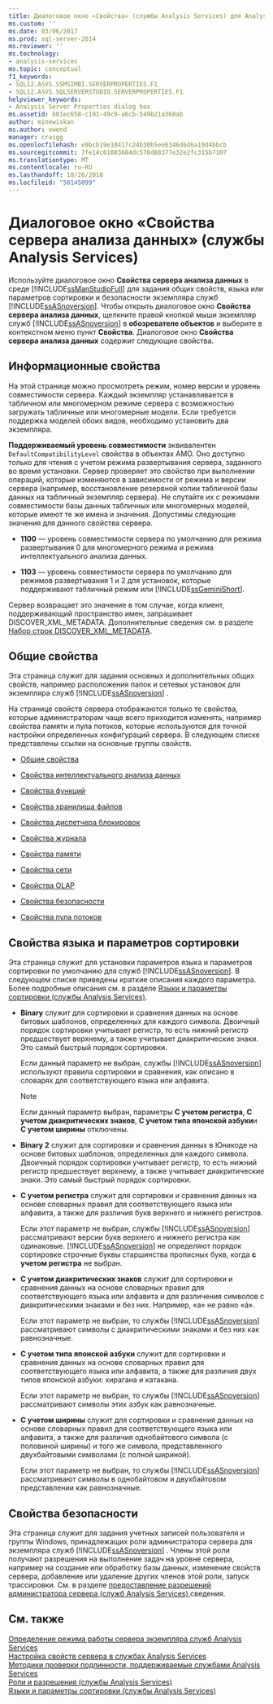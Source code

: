 ```yaml
---
title: Диалоговое окно «Свойства» (службы Analysis Services) для Analysis Server | Документация Майкрософт
ms.custom: ''
ms.date: 03/06/2017
ms.prod: sql-server-2014
ms.reviewer: ''
ms.technology:
- analysis-services
ms.topic: conceptual
f1_keywords:
- SQL12.ASVS.SSMSIMBI.SERVERPROPERTIES.F1
- SQL12.ASVS.SQLSERVERSTUDIO.SERVERPROPERTIES.F1
helpviewer_keywords:
- Analysis Server Properties dialog box
ms.assetid: b01ec658-c191-49c9-a6cb-549b21a368ab
author: minewiskan
ms.author: owend
manager: craigg
ms.openlocfilehash: e9bcb19e10417c24b30b5ee6346d6d6a19d4bbcb
ms.sourcegitcommit: 7fe14c61083684dc576d88377e32e2fc315b7107
ms.translationtype: MT
ms.contentlocale: ru-RU
ms.lasthandoff: 10/26/2018
ms.locfileid: "50145099"
---
```

# <a name="analysis-server-properties-dialog-box-analysis-services"></a>Диалоговое окно «Свойства сервера анализа данных» (службы Analysis Services)
  Используйте диалоговое окно **Свойства сервера анализа данных** в среде [!INCLUDE[ssManStudioFull](../includes/ssmanstudiofull-md.md)] для задания общих свойств, языка или параметров сортировки и безопасности экземпляра служб [!INCLUDE[ssASnoversion](../includes/ssasnoversion-md.md)]. Чтобы открыть диалоговое окно **Свойства сервера анализа данных**, щелкните правой кнопкой мыши экземпляр служб [!INCLUDE[ssASnoversion](../includes/ssasnoversion-md.md)] в **обозревателе объектов** и выберите в контекстном меню пункт **Свойства**. Диалоговое окно **Свойства сервера анализа данных** содержит следующие свойства.  
  
## <a name="information-properties"></a>Информационные свойства  
 На этой странице можно просмотреть режим, номер версии и уровень совместимости сервера. Каждый экземпляр устанавливается в табличном или многомерном режиме сервера с возможностью загружать табличные или многомерные модели. Если требуется поддержка моделей обоих видов, необходимо установить два экземпляра.  
  
 **Поддерживаемый уровень совместимости** эквивалентен `DefaultCompatibilityLevel` свойства в объектах AMO. Оно доступно только для чтения с учетом режима развертывания сервера, заданного во время установки. Сервер проверяет это свойство при выполнении операций, которые изменяются в зависимости от режима и версии сервера (например, восстановление резервной копии табличной базы данных на табличный экземпляр сервера). Не спутайте их с режимами совместимости базы данных табличных или многомерных моделей, которые имеют те же имена и значения. Допустимы следующие значения для данного свойства сервера.  
  
-   **1100** — уровень совместимости сервера по умолчанию для режима развертывания 0 для многомерного режима и режима интеллектуального анализа данных.  
  
-   **1103** — уровень совместимости сервера по умолчанию для режимов развертывания 1 и 2 для установок, которые поддерживают табличный режим или [!INCLUDE[ssGeminiShort](../includes/ssgeminishort-md.md)].  
  
 Сервер возвращает это значение в том случае, когда клиент, поддерживающий пространство имен, запрашивает DISCOVER_XML_METADATA. Дополнительные сведения см. в разделе [Набор строк DISCOVER_XML_METADATA](https://docs.microsoft.com/bi-reference/schema-rowsets/xml/discover-xml-metadata-rowset).  
  
## <a name="general-properties"></a>Общие свойства  
 Эта страница служит для задания основных и дополнительных общих свойств, например расположения папок и сетевых установок для экземпляра служб [!INCLUDE[ssASnoversion](../includes/ssasnoversion-md.md)] .  
  
 На странице свойств сервера отображаются только те свойства, которые администраторам чаще всего приходится изменять, например свойства памяти и пула потоков, которые используются для точной настройки определенных конфигураций сервера. В следующем списке представлены ссылки на основные группы свойств.  
  
-   [Общие свойства](server-properties/general-properties.md)  
  
-   [Свойства интеллектуального анализа данных](server-properties/data-mining-properties.md)  
  
-   [Свойства функций](server-properties/feature-properties.md)  
  
-   [Свойства хранилища файлов](server-properties/filestore-properties.md)  
  
-   [Свойства диспетчера блокировок](server-properties/lock-manager-properties.md)  
  
-   [Свойства журнала](server-properties/log-properties.md)  
  
-   [Свойства памяти](server-properties/memory-properties.md)  
  
-   [Свойства сети](server-properties/network-properties.md)  
  
-   [Свойства OLAP](server-properties/olap-properties.md)  
  
-   [Свойства безопасности](server-properties/security-properties.md)  
  
-   [Свойства пула потоков](server-properties/thread-pool-properties.md)  
  
## <a name="language-collation-properties"></a>Свойства языка и параметров сортировки  
 Эта страница служит для установки параметров языка и параметров сортировки по умолчанию для служб [!INCLUDE[ssASnoversion](../includes/ssasnoversion-md.md)]. В следующем списке приведены краткие описания каждого параметра. Более подробные описания см. в разделе [Языки и параметры сортировки (службы Analysis Services)](languages-and-collations-analysis-services.md).  
  
-   **Binary** служит для сортировки и сравнения данных на основе битовых шаблонов, определенных для каждого символа. Двоичный порядок сортировки учитывает регистр, то есть нижний регистр предшествует верхнему, а также учитывает диакритические знаки. Это самый быстрый порядок сортировки.  
  
     Если данный параметр не выбран, службы [!INCLUDE[ssASnoversion](../includes/ssasnoversion-md.md)] используют правила сортировки и сравнения, как описано в словарях для соответствующего языка или алфавита.  
  
    > [!NOTE]  
    >  Если данный параметр выбран, параметры **С учетом регистра**, **С учетом диакритических знаков**, **С учетом типа японской азбуки**и **С учетом ширины** отключены.  
  
-   **Binary 2** служит для сортировки и сравнения данных в Юникоде на основе битовых шаблонов, определенных для каждого символа. Двоичный порядок сортировки учитывает регистр, то есть нижний регистр предшествует верхнему, а также учитывает диакритические знаки. Это самый быстрый порядок сортировки.  
  
-   **С учетом регистра** служит для сортировки и сравнения данных на основе словарных правил для соответствующего языка или алфавита, а также для различия букв верхнего и нижнего регистров.  
  
     Если этот параметр не выбран, службы [!INCLUDE[ssASnoversion](../includes/ssasnoversion-md.md)] рассматривают версии букв верхнего и нижнего регистра как одинаковые. [!INCLUDE[ssASnoversion](../includes/ssasnoversion-md.md)] не определяют порядок сортировке строчные буквы старшинства прописных букв, когда **с учетом регистра** не выбран.  
  
-   **С учетом диакритических знаков** служит для сортировки и сравнения данных на основе словарных правил для соответствующего языка или алфавита и для различения символов с диакритическими знаками и без них. Например, «a» не равно «á».  
  
     Если этот параметр не выбран, то службы [!INCLUDE[ssASnoversion](../includes/ssasnoversion-md.md)] рассматривают символы с диакритическими знаками и без них как равнозначные.  
  
-   **С учетом типа японской азбуки** служит для сортировки и сравнения данных на основе словарных правил для соответствующего языка или алфавита, а также для различия двух типов японской азбуки: хирагана и катакана.  
  
     Если этот параметр не выбран, то службы [!INCLUDE[ssASnoversion](../includes/ssasnoversion-md.md)] рассматривают символы этих азбук как равнозначные.  
  
-   **С учетом ширины** служит для сортировки и сравнения данных на основе словарных правил для соответствующего языка или алфавита, а также для различия однобайтового символа (с половиной ширины) и того же символа, представленного двухбайтовыми символами (с полной шириной).  
  
     Если этот параметр не выбран, то службы [!INCLUDE[ssASnoversion](../includes/ssasnoversion-md.md)] рассматривают символы в однобайтовом и двухбайтовом представлении как равнозначные.  
  
## <a name="security-properties"></a>Свойства безопасности  
 Эта страница служит для задания учетных записей пользователя и группы Windows, принадлежащих роли администратора сервера для экземпляра служб [!INCLUDE[ssASnoversion](../includes/ssasnoversion-md.md)] . Члены этой роли получают разрешения на выполнение задач на уровне сервера, например на создание или обработку базы данных, изменение свойств сервера, добавление или удаление других членов этой роли, запуск трассировки. См. в разделе [предоставление разрешений администратора сервера &#40;служб Analysis Services&#41; ](instances/grant-server-admin-rights-to-an-analysis-services-instance.md) сведения.  
  
## <a name="see-also"></a>См. также  
 [Определение режима работы сервера экземпляра служб Analysis Services](instances/determine-the-server-mode-of-an-analysis-services-instance.md)   
 [Настройка свойств сервера в службах Analysis Services](server-properties/server-properties-in-analysis-services.md)   
 [Методики проверки подлинности, поддерживаемые службами Analysis Services](instances/authentication-methodologies-supported-by-analysis-services.md)   
 [Роли и разрешения (службы Analysis Services)](multidimensional-models/roles-and-permissions-analysis-services.md)   
 [Языки и параметры сортировки (службы Analysis Services)](languages-and-collations-analysis-services.md)  
  
  
